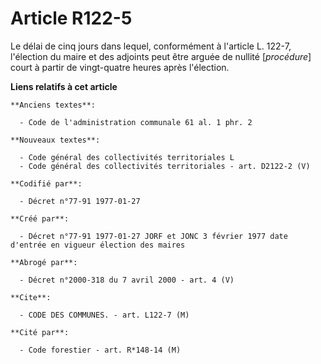 # Article R122-5

Le délai de cinq jours dans lequel, conformément à l'article L. 122-7, l'élection du maire et des adjoints peut être arguée
de nullité [*procédure*] court à partir de vingt-quatre heures après l'élection.

**Liens relatifs à cet article**

	**Anciens textes**:

	  - Code de l'administration communale 61 al. 1 phr. 2

	**Nouveaux textes**:

	  - Code général des collectivités territoriales L
	  - Code général des collectivités territoriales - art. D2122-2 (V)

	**Codifié par**:

	  - Décret n°77-91 1977-01-27

	**Créé par**:

	  - Décret n°77-91 1977-01-27 JORF et JONC 3 février 1977 date d'entrée en vigueur élection des maires

	**Abrogé par**:

	  - Décret n°2000-318 du 7 avril 2000 - art. 4 (V)

	**Cite**:

	  - CODE DES COMMUNES. - art. L122-7 (M)

	**Cité par**:

	  - Code forestier - art. R*148-14 (M)
